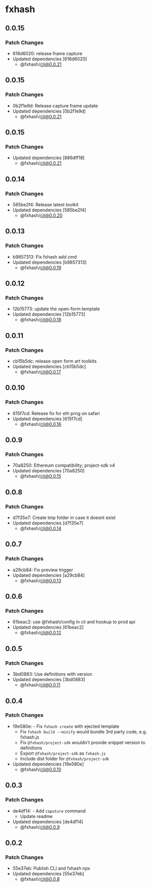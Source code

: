 # fxhash

## 0.0.15

### Patch Changes

- 616d6020: release frame capture
- Updated dependencies [616d6020]
  - @fxhash/cli@0.0.21

## 0.0.15

### Patch Changes

- 0b2f1e9d: Release capture frame update
- Updated dependencies [0b2f1e9d]
  - @fxhash/cli@0.0.21

## 0.0.15

### Patch Changes

- Updated dependencies [886dff18]
  - @fxhash/cli@0.0.21

## 0.0.14

### Patch Changes

- 585be2f4: Release latest toolkit
- Updated dependencies [585be2f4]
  - @fxhash/cli@0.0.20

## 0.0.13

### Patch Changes

- b9857313: Fix fxhash add cmd
- Updated dependencies [b9857313]
  - @fxhash/cli@0.0.19

## 0.0.12

### Patch Changes

- 12b15773: update the open-form template
- Updated dependencies [12b15773]
  - @fxhash/cli@0.0.18

## 0.0.11

### Patch Changes

- cb15b5dc: release open form art toolkits
- Updated dependencies [cb15b5dc]
  - @fxhash/cli@0.0.17

## 0.0.10

### Patch Changes

- 615f7cd: Release fix for eth prng on safari
- Updated dependencies [615f7cd]
  - @fxhash/cli@0.0.16

## 0.0.9

### Patch Changes

- 70a8250: Ethereum compatibility; project-sdk v4
- Updated dependencies [70a8250]
  - @fxhash/cli@0.0.15

## 0.0.8

### Patch Changes

- d7f35e7: Create tmp folder in case it doesnt exist
- Updated dependencies [d7f35e7]
  - @fxhash/cli@0.0.14

## 0.0.7

### Patch Changes

- a29cb84: Fix preview trigger
- Updated dependencies [a29cb84]
  - @fxhash/cli@0.0.13

## 0.0.6

### Patch Changes

- 61beac2: use @fxhash/config in cli and hookup to prod api
- Updated dependencies [61beac2]
  - @fxhash/cli@0.0.12

## 0.0.5

### Patch Changes

- 3bd0883: Use definitions with version
- Updated dependencies [3bd0883]
  - @fxhash/cli@0.0.11

## 0.0.4

### Patch Changes

- 19e580e: - Fix `fxhash create` with ejected template
  - Fix `fxhash build --minify` would bundle 3rd party code, e.g. fxhash.js
  - Fix `@fxhash/project-sdk` wouldn't provide snippet version to definitions
  - Export `@fxhash/project-sdk` as `fxhash.js`
  - Include dist folder for `@fxhash/project-sdk`
- Updated dependencies [19e580e]
  - @fxhash/cli@0.0.10

## 0.0.3

### Patch Changes

- de4df14: - Add `caputure` command
  - Update readme
- Updated dependencies [de4df14]
  - @fxhash/cli@0.0.9

## 0.0.2

### Patch Changes

- 55e37eb: Publish CLI and fxhash npx
- Updated dependencies [55e37eb]
  - @fxhash/cli@0.0.8
